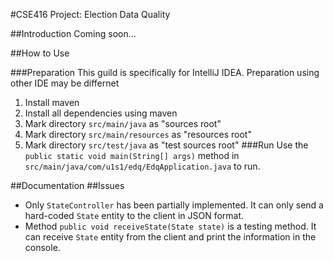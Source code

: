#CSE416 Project: Election Data Quality

##Introduction
Coming soon...

##How to Use

###Preparation
This guild is specifically for IntelliJ IDEA. Preparation using other IDE may be differnet
1. Install maven
2. Install all dependencies using maven
3. Mark directory `src/main/java` as "sources root"
4. Mark directory `src/main/resources` as "resources root"
5. Mark directory `src/test/java` as "test sources root"
###Run
Use the ```public static void main(String[] args)``` method in `src/main/java/com/u1s1/edq/EdqApplication.java` to run.

##Documentation
##Issues
- Only ```StateController``` has been partially implemented. It can only send a hard-coded ```State``` entity to the client in JSON format.
- Method ```public void receiveState(State state)``` is a testing method. It can receive ```State``` entity from the client and print the information in the console.

